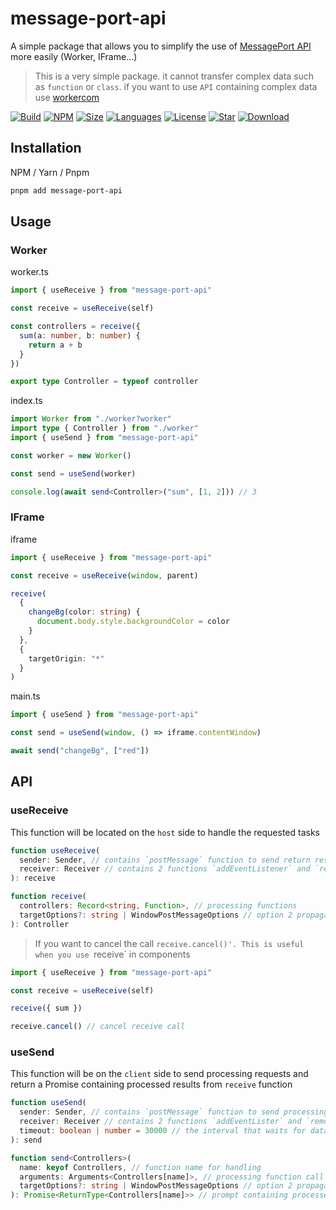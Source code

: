 # message-port-api

A simple package that allows you to simplify the use of [MessagePort API](https://developer.mozilla.org/en-US/docs/Web/API/MessagePort) more easily (Worker, IFrame...)

> This is a very simple package. it cannot transfer complex data such as `function` or `class`. if you want to use `API` containing complex data use [workercom](https://npmjs.org/package/workercom)

[![Build](https://github.com/tachibana-shin/message-port-api/actions/workflows/test.yml/badge.svg)](https://github.com/tachibana-shin/message-port-api/actions/workflows/test.yml)
[![NPM](https://badge.fury.io/js/message-port-api.svg)](http://badge.fury.io/js/message-port-api)
[![Size](https://img.shields.io/bundlephobia/minzip/message-port-api/latest)](https://npmjs.org/package/message-port-api)
[![Languages](https://img.shields.io/github/languages/top/tachibana-shin/message-port-api)](https://npmjs.org/package/message-port-api)
[![License](https://img.shields.io/npm/l/message-port-api)](https://npmjs.org/package/message-port-api)
[![Star](https://img.shields.io/github/stars/tachibana-shin/message-port-api)](https://github.com/tachibana-shin/message-port-api/stargazers)
[![Download](https://img.shields.io/npm/dm/message-port-api)](https://npmjs.org/package/message-port-api)

## Installation

NPM / Yarn / Pnpm

```bash
pnpm add message-port-api
```

## Usage

### Worker

worker.ts

```ts
import { useReceive } from "message-port-api"

const receive = useReceive(self)

const controllers = receive({
  sum(a: number, b: number) {
    return a + b
  }
})

export type Controller = typeof controller
```

index.ts

```ts
import Worker from "./worker?worker"
import type { Controller } from "./worker"
import { useSend } from "message-port-api"

const worker = new Worker()

const send = useSend(worker)

console.log(await send<Controller>("sum", [1, 2])) // 3
```

### IFrame

iframe

```ts
import { useReceive } from "message-port-api"

const receive = useReceive(window, parent)

receive(
  {
    changeBg(color: string) {
      document.body.style.backgroundColor = color
    }
  },
  {
    targetOrigin: "*"
  }
)
```

main.ts

```ts
import { useSend } from "message-port-api"

const send = useSend(window, () => iframe.contentWindow)

await send("changeBg", ["red"])
```

## API

### useReceive

This function will be located on the `host` side to handle the requested tasks

```ts
function useReceive(
  sender: Sender, // contains `postMessage` function to send return results
  receiver: Receiver // contains 2 functions `addEventListener` and `removeEventListener` to listen to and cancel the `message` event
): receive

function receive(
  controllers: Record<string, Function>, // processing functions
  targetOptions?: string | WindowPostMessageOptions // option 2 propagates to `postMessage`
): Controller
```

> If you want to cancel the call `receive.cancel()'. This is useful when you use `receive` in components
```ts
import { useReceive } from "message-port-api"

const receive = useReceive(self)

receive({ sum })

receive.cancel() // cancel receive call
```


### useSend

This function will be on the `client` side to send processing requests and return a Promise containing processed results from `receive` function

```ts
function useSend(
  sender: Sender, // contains `postMessage` function to send processing request
  receiver: Receiver // contains 2 functions `addEventLister` and `removeEventListener` to listen to and cancel the event `message` containing the results processed through the `receive` function,
  timeout: boolean | number = 30000 // the interval that waits for data to return if the timeout throws a `TIMEOUT` error. Default is 30_0000
): send

function send<Controllers>(
  name: keyof Controllers, // function name for handling
  arguments: Arguments<Controllers[name]>, // processing function call parameter
  targetOptions?: string | WindowPostMessageOptions // option 2 propagates to `postMessage`
): Promise<ReturnType<Controllers[name]>> // prompt containing processed results
```
